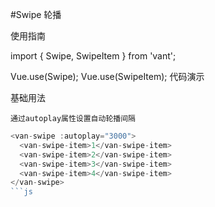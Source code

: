 #Swipe 轮播

使用指南

import { Swipe, SwipeItem } from 'vant';

Vue.use(Swipe);
Vue.use(SwipeItem);
代码演示

基础用法

	通过autoplay属性设置自动轮播间隔
```javascript
<van-swipe :autoplay="3000">
  <van-swipe-item>1</van-swipe-item>
  <van-swipe-item>2</van-swipe-item>
  <van-swipe-item>3</van-swipe-item>
  <van-swipe-item>4</van-swipe-item>
</van-swipe>
```js